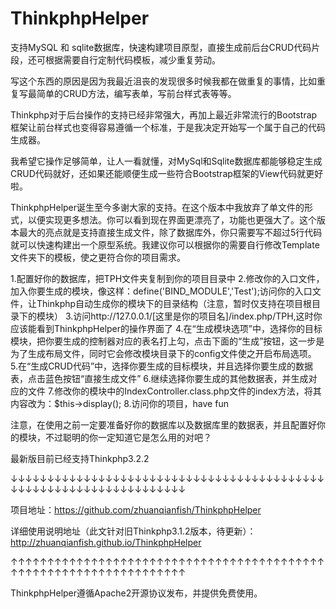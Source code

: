 ThinkphpHelper
==============
支持MySQL 和 sqlite数据库，快速构建项目原型，直接生成前后台CRUD代码片段，还可根据需要自行定制代码模板，减少重复劳动。

写这个东西的原因是因为我最近沮丧的发现很多时候我都在做重复的事情，比如重复写最简单的CRUD方法，编写表单，写前台样式表等等。

Thinkphp对于后台操作的支持已经非常强大，再加上最近非常流行的Bootstrap框架让前台样式也变得容易遵循一个标准，于是我决定开始写一个属于自己的代码生成器。

我希望它操作足够简单，让人一看就懂，对MySql和Sqlite数据库都能够稳定生成CRUD代码就好，还如果还能顺便生成一些符合Bootstrap框架的View代码就更好啦。

ThinkphpHelper诞生至今多谢大家的支持。在这个版本中我放弃了单文件的形式，以便实现更多想法。你可以看到现在界面更漂亮了，功能也更强大了。这个版本最大的亮点就是支持直接生成文件，除了数据库外，你只需要写不超过5行代码就可以快速构建出一个原型系统。我建议你可以根据你的需要自行修改Template文件夹下的模板，使之更符合你的项目需求。

1.配置好你的数据库，把TPH文件夹复制到你的项目目录中
2.修改你的入口文件，加入你要生成的模块，像这样：define('BIND_MODULE','Test');访问你的入口文件，让Thinkphp自动生成你的模块下的目录结构（注意，暂时仅支持在项目根目录下的模块）
3.访问http://127.0.0.1/[这里是你的项目名]/index.php/TPH,这时你应该能看到ThinkphpHelper的操作界面了
4.在“生成模块选项”中，选择你的目标模块，把你要生成的控制器对应的表名打上勾，点击下面的“生成”按钮，这一步是为了生成布局文件，同时它会修改模块目录下的config文件使之开启布局选项。
5.在“生成CRUD代码”中，选择你要生成的目标模块，并且选择你要生成的数据表，点击蓝色按钮“直接生成文件”
6.继续选择你要生成的其他数据表，并生成对应的文件
7.修改你的模块中的IndexController.class.php文件的index方法，将其内容改为：$this->display();
8.访问你的项目，have fun

注意，在使用之前一定要准备好你的数据库以及数据库里的数据表，并且配置好你的模块，不过聪明的你一定知道它是怎么用的对吧？

最新版目前已经支持Thinkphp3.2.2

↓↓↓↓↓↓↓↓↓↓↓↓↓↓↓↓↓↓↓↓↓↓↓↓↓↓↓↓↓↓↓↓↓↓↓↓↓↓↓↓↓↓↓↓↓↓↓↓↓↓↓↓↓↓↓↓↓↓↓↓↓↓↓↓↓↓↓

项目地址：https://github.com/zhuanqianfish/ThinkphpHelper

详细使用说明地址（此文针对旧Thinkphp3.1.2版本，待更新）：http://zhuanqianfish.github.io/ThinkphpHelper

↑↑↑↑↑↑↑↑↑↑↑↑↑↑↑↑↑↑↑↑↑↑↑↑↑↑↑↑↑↑↑↑↑↑↑↑↑↑↑↑↑↑↑↑↑↑↑↑↑↑↑↑↑↑↑↑↑↑↑↑↑↑↑↑↑↑↑

ThinkphpHelper遵循Apache2开源协议发布，并提供免费使用。